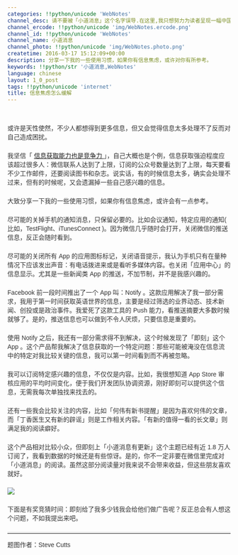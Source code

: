 ```yaml
---
categories: !!python/unicode 'WebNotes'
channel_desc: 请不要被「小道消息」这个名字误导.在这里,我只想努力为读者呈现一幅中国互联网的清明上河图.
channel_ercode: !!python/unicode 'img/WebNotes.ercode.png'
channel_id: !!python/unicode 'WebNotes'
channel_name: 小道消息
channel_photo: !!python/unicode 'img/WebNotes.photo.png'
createtime: 2016-03-17 15:12:09+00:00
description: 分享一下我的一些使用习惯，如果你有信息焦虑，或许对你有所参考。
keywords: !!python/str '小道消息,WebNotes'
language: chinese
layout: 1_0_post
tags: !!python/unicode 'internet'
title: 信息焦虑怎么缓解
---
```

<div class="rich_media_content" id="js_content">
<p>
<br/>
</p>
<p style="font-family: Avenir, sans-serif; border: 0px; margin-top: 2px; margin-bottom: 22px; outline: 0px; color: rgb(51, 51, 51); white-space: normal;">
         或许是天性使然，不少人都想得到更多信息，但又会觉得信息太多处理不了反而对自己造成困扰。
        </p>
<p style="font-family: Avenir, sans-serif; border: 0px; margin-top: 2px; margin-bottom: 22px; outline: 0px; color: rgb(51, 51, 51); white-space: normal;">
         我坚信「
         <a data_ue_src="http://mp.weixin.qq.com/s?__biz=MjM5ODIyMTE0MA==&amp;mid=402301357&amp;idx=1&amp;sn=ec748667b0f1f5263ebb0c4294b27c13&amp;scene=21#wechat_redirect" href="http://mp.weixin.qq.com/s?__biz=MjM5ODIyMTE0MA==&amp;mid=402301357&amp;idx=1&amp;sn=ec748667b0f1f5263ebb0c4294b27c13&amp;scene=21#wechat_redirect" target="_blank">
          信息获取能力也是竞争力
         </a>
         」，自己大概也是个例，信息获取强迫程度应该超过很多人：微信联系人达到了上限，订阅的公众号数量达到了上限，每天要看不少工作邮件，还要阅读图书和杂志。说实话，有的时候信息太多，确实会处理不过来，但有的时候呢，又会遗漏掉一些自己感兴趣的信息。
        </p>
<p style="font-family: Avenir, sans-serif; border: 0px; margin-top: 2px; margin-bottom: 22px; outline: 0px; color: rgb(51, 51, 51); white-space: normal;">
         大致分享一下我的一些使用习惯，如果你有信息焦虑，或许会有一点参考。
        </p>
<p style="font-family: Avenir, sans-serif; border: 0px; margin-top: 2px; margin-bottom: 22px; outline: 0px; color: rgb(51, 51, 51); white-space: normal;">
         尽可能的关掉手机的通知消息，只保留必要的。比如会议通知，特定应用的通知( 比如，TestFlight、iTunesConnect )。因为微信几乎随时会打开，关闭微信的推送信息，反正会随时看到。
        </p>
<p style="font-family: Avenir, sans-serif; border: 0px; margin-top: 2px; margin-bottom: 22px; outline: 0px; color: rgb(51, 51, 51); white-space: normal;">
         尽可能的关闭所有 App 的应用图标标记，关闭语音提示，我认为手机只有在量种情况下应该发出声音：有电话拨进来或是看听多媒体内容。也关闭「应用中心」的信息显示。尤其是一些新闻类 App 的推送，不加节制，并不是我感兴趣的。
        </p>
<p style="font-family: Avenir, sans-serif; border: 0px; margin-top: 2px; margin-bottom: 22px; outline: 0px; color: rgb(51, 51, 51); white-space: normal;">
         Facebook 前一段时间推出了一个 App 叫：Notify 。这款应用解决了我一部分需求，我用于第一时间获取英语世界的信息，主要是经过筛选的业界动态、技术新闻、创投或是政治事件。我爱死了这款工具的 Push 能力，看推送摘要大多数时候就够了。是的，推送信息也可以做到不令人厌烦，只要信息是重要的。
        </p>
<p style="font-family: Avenir, sans-serif; border: 0px; margin-top: 2px; margin-bottom: 22px; outline: 0px; color: rgb(51, 51, 51); white-space: normal;">
         使用 Notify 之后，我还有一部分需求得不到解决，这个时候发现了「即刻」这个 App 。这个产品帮我解决了信息获取的一个特定问题：那些可能被淹没在信息流中的特定对我比较关键的信息，我可以第一时间看到而不再被忽略。
        </p>
<p style="font-family: Avenir, sans-serif; border: 0px; margin-top: 2px; margin-bottom: 22px; outline: 0px; color: rgb(51, 51, 51); white-space: normal;">
         我可以订阅特定感兴趣的信息，不仅仅是内容。比如，我很想知道 App Store 审核应用的平均时间变化，便于我们开发团队协调资源，刚好即刻可以提供这个信息，无需我每次单独找来找去的。
        </p>
<p style="font-family: Avenir, sans-serif; border: 0px; margin-top: 2px; margin-bottom: 22px; outline: 0px; color: rgb(51, 51, 51); white-space: normal;">
         还有一些我会比较关注的内容，比如「何伟有新书提醒」是因为喜欢何伟的文章，而「丁香医生又有新的辟谣」则是工作相关内容。「有新的值得一看的长文章」则满足我的阅读癖好。
        </p>
<p style="font-family: Avenir, sans-serif; border: 0px; margin-top: 2px; margin-bottom: 22px; outline: 0px; color: rgb(51, 51, 51); white-space: normal;">
         这个产品相对比较小众，但即刻上「小道消息有更新」这个主题已经有近 1.8 万人订阅了，我看到数据的时候还是有些惊讶。是的，你不一定非要在微信里完成对「小道消息」的阅读。虽然这部分阅读量对我来说不会带来收益，但这些朋友喜欢就好。
        </p>
<p style="font-family: Avenir, sans-serif; border: 0px; margin-top: 2px; margin-bottom: 22px; outline: 0px; color: rgb(51, 51, 51); white-space: normal;">
<img data-ratio="1" data-s="300,640" data-src="" data-type="jpeg" data-w="" src="{{ '/img/ow5rEn8QGlHpy1b56iaqaa07YB2w3cyf7kAruibXvGohhI3ZPdkJzx38GcicZHl41SBUxM1z2UWMMgphCJCiaEE2Qw.jpeg' | prepend: site.img | replace: '//','/' }}"/>
<br/>
</p>
<p style="font-family: Avenir, sans-serif; border: 0px; margin-top: 2px; margin-bottom: 22px; outline: 0px; color: rgb(51, 51, 51); white-space: normal;">
         下面是有奖竞猜时间：即刻给了我多少钱我会给他们做广告呢？反正总会有人想这个问题，不如我提出来吧。
        </p>
<hr style="font-family: Avenir, sans-serif; border-right-width: 0px; border-bottom-width: 0px; border-left-width: 0px; border-top-style: solid; border-top-color: rgb(234, 234, 234); height: 1px; margin-top: 1em; margin-bottom: 1em; color: rgb(51, 51, 51); white-space: normal;"/>
<p style="font-family: Avenir, sans-serif; border: 0px; margin-top: 2px; margin-bottom: 22px; outline: 0px; color: rgb(51, 51, 51); white-space: normal;">
         题图作者：Steve Cutts
        </p>
<p>
<br/>
</p>
</div>